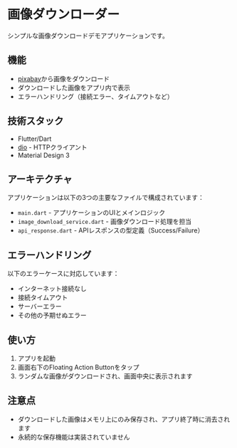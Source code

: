 # 画像ダウンローダー

シンプルな画像ダウンロードデモアプリケーションです。

## 機能

- [pixabay](https://pixabay.com/ja/photos/%E9%87%8E%E7%94%9F%E3%81%AE%E9%A6%AC-%E8%8D%89%E5%8E%9F-%E5%8B%95%E7%89%A9-9057944/)から画像をダウンロード
- ダウンロードした画像をアプリ内で表示
- エラーハンドリング（接続エラー、タイムアウトなど）

## 技術スタック

- Flutter/Dart
- [dio](https://pub.dev/packages/dio) - HTTPクライアント
- Material Design 3

## アーキテクチャ

アプリケーションは以下の3つの主要なファイルで構成されています：

- `main.dart` - アプリケーションのUIとメインロジック
- `image_download_service.dart` - 画像ダウンロード処理を担当
- `api_response.dart` - APIレスポンスの型定義（Success/Failure）

## エラーハンドリング

以下のエラーケースに対応しています：

- インターネット接続なし
- 接続タイムアウト
- サーバーエラー
- その他の予期せぬエラー

## 使い方

1. アプリを起動
2. 画面右下のFloating Action Buttonをタップ
3. ランダムな画像がダウンロードされ、画面中央に表示されます

## 注意点

- ダウンロードした画像はメモリ上にのみ保存され、アプリ終了時に消去されます
- 永続的な保存機能は実装されていません
